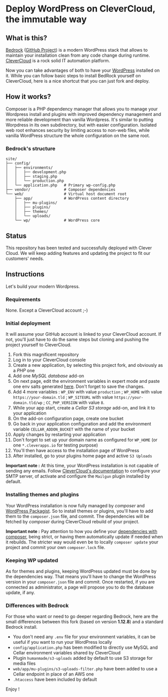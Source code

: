# Deploy WordPress on CleverCloud, the immutable way

## What is this?

[Bedrock](https://roots.io/bedrock/) ([GitHub Project](https://github.com/roots/bedrock)) is a modern WordPress stack that allows to maintain your installation clean from any code change during runtime. [CleverCloud](https://www.clever-cloud.com/) is a rock solid IT automation platform.

Now you can take advantages of both to have your [WordPress](https://wordpress.org) installed on it. While you can follow basic steps to install BedRock yourself on CleverCloud, here is a nice shortcut that you can just fork and deploy.

## How it works?

Composer is a PHP dependency manager that allows you to manage your Wordpress install and plugins with improved dependency management and more reliable development than vanilla Wordpress. It's similar to putting Worpdress in its own subdirectory, but with easier configuration. Isolated web root enhances security by limiting access to non-web files, while vanilla WordPress structure the whole configuration on the same root.

### Bedrock's structure

```
site/
├── config/
│   ├── environments/
│   │   ├── development.php
│   │   ├── staging.php
│   │   └── production.php
│   └── application.php   # Primary wp-config.php
├── vendor/               # Composer dependencies
└── web/                  # Virtual host document root
    ├── app/              # WordPress content directory
    │   ├── mu-plugins/
    │   ├── plugins/
    │   ├── themes/
    │   └── uploads/
    └── wp/               # WordPress core
```

## Status

This repository has been tested and successfully deployed with Clever Cloud. We will keep adding features and updating the project to fit our customers' needs.

## Instructions

Let's build your modern Wordpress.

### Requirements

None. Except a CleverCloud account ;-)

### Initial deployment

It will assume your GitHub account is linked to your CleverCloud account. If not, you'll just have to do the same steps but cloning and pushing the project yourself to CleverCloud.

1. Fork this magnificent repository
2. Log in to your CleverCloud console
3. Create a new application, by selecting this project fork, and obviously as a *PHP* one
4. Add one *MySQL database* add-on
5. On next page, edit the environment variables in expert mode and paste one env salts generated [here](https://cdn.roots.io/salts.html). Don't forget to save the changes.
6. Add 4 more variables : `WP_ENV` with value `production` ; `WP_HOME` with value `https://your-domain.tld` ; `WP_SITEURL` with value `https://your-domain.tld/wp` ; `CC_PHP_VERSION` with value `8`.
7. While your app start, create a *Cellar S3 storage* add-on, and link it to your application
8. On the add-on configuration page, create one bucket
9. Go back in your application configuration and add the environment variable `CELLAR_ADDON_BUCKET` with the name of your bucket
10. Apply changes by restarting your application
11. Don't forget to set up your domain name as configured for `WP_HOME` (or one `*.cleverapps.io` for testing purpose)
12. You'll then have access to the installation page of WordPress
13. After installed, go to your plugins home page and active `S3 Uploads`

**Important note :** At this time, your WordPress installation is not capable of sending any emails. Follow  [CleverCloud's documentation](https://www.clever-cloud.com/doc/php/php-apps/#sending-emails) to configure your SMTP server, of activate and configure the `Mailgun` plugin installed by default.

### Installing themes and plugins

Your WordPress installation is now fully managed by *composer* and [WordPress Packagist](https://wpackagist.org). So to install themes or plugins, you'll have to add them to the `composer.json` file, and commit. The dependencies will be fetched by *composer* during CleverCloud rebuild of your project.

**Important note :** Pay attention to how you define your [dependencies with composer](https://getcomposer.org/doc/01-basic-usage.md#installing-dependencies), being strict, or having them automatically update if needed when it rebuilds. The stricter way would even be to locally `composer update` your project and commit your own `composer.lock` file.

### Keeping WP updated

As for themes and plugins, keeping WordPress updated must be done by the dependencies way. That means you'll have to change the WordPress version in your `composer.json` file and commit. Once restarted, if you are connected as administrator, a page will propose you to do the database update, if any.

### Differences with Bedrock

For those who want or need to go deeper regarding Bedrock, here are the small differences between this fork (based on version **1.12.8**) and a standard Bedrock install.

- You don't need any `.env` file for your environment variables, it can be useful if you want to run your WordPress locally
- `config/application.php` has been modified to directly use MySQL and Cellar environment variables shared by CleverCloud
- Plugin `humanmade/s3-uploads` added by default to use S3 storage for media files
- `web/app/mu-plugins/s3-uploads-filter.php` have been added to use a Cellar endpoint in place of an AWS one
- `.htaccess` have been included by default

Enjoy !
